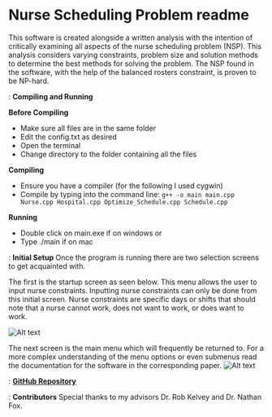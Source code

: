 # Nurse Scheduling Problem readme
This software is created alongside a written analysis with the intention of critically examining all aspects of the nurse scheduling problem (NSP). This analysis considers varying constraints, problem size and solution methods to determine the best methods for solving the problem. The NSP found in the software, with the help of the balanced rosters constraint, is proven to be NP-hard.

:   **Compiling and Running**

**Before Compiling**
- Make sure all files are in the same folder
- Edit the config.txt as desired
- Open the terminal
- Change directory to the folder containing all the files

**Compiling**
- Ensure you have a compiler (for the following I used cygwin)
- Compile by typing into the command line:
`g++ -o main main.cpp Nurse.cpp Hospital.cpp Optimize_Schedule.cpp Schedule.cpp`

**Running**
- Double click on main.exe if on windows
or
- Type ./main if on mac

:   **Initial Setup**
Once the program is running there are two selection screens to get acquainted with.


The first is the startup screen as seen below. This menu allows the user to input nurse constraints. Inputting nurse constraints can only be done from this initial screen. Nurse constraints are specific days or shifts that should note that a nurse cannot work, does not want to work, or does want to work.

![Alt text](relative/path/to/img.jpg?raw=true "Title")


The next screen is the main menu which will frequently be returned to. For a more complex understanding of the menu options or even submenus read the documentation for the software in the corresponding paper.
![Alt text](relative/path/to/img.jpg?raw=true "Title")


:   **[GitHub Repository](https://github.com/NickHagopianZ/Senior-Project/)**


:   **Contributors**
Special thanks to my advisors Dr. Rob Kelvey and Dr. Nathan Fox.
